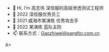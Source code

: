 - 👋 Hi, I’m 高志伟 深信服的高级渗透测试工程师 
- 👀 2022 深信服优秀员工
- 🌱 2021 威海市某演练 优秀攻击手
- 💞️ 2022 某演练 蓝队主防
- 📫 联系方式：Gaozhiwei@sangfor.com.cn

A+

<!---
weishen250/weishen250 is a ✨ special ✨ repository because its `README.md` (this file) appears on your GitHub profile.
You can click the Preview link to take a look at your changes.
--->
